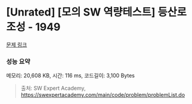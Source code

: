 # [Unrated] [모의 SW 역량테스트] 등산로 조성 - 1949 

[문제 링크](https://swexpertacademy.com/main/code/problem/problemDetail.do?contestProbId=AV5PoOKKAPIDFAUq) 

### 성능 요약

메모리: 20,608 KB, 시간: 116 ms, 코드길이: 3,100 Bytes



> 출처: SW Expert Academy, https://swexpertacademy.com/main/code/problem/problemList.do